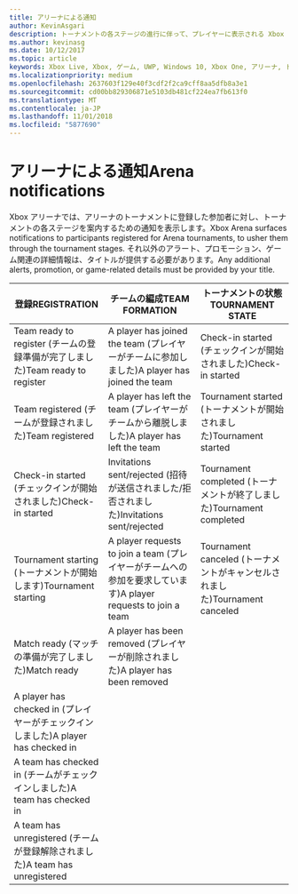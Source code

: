 ```yaml
---
title: アリーナによる通知
author: KevinAsgari
description: トーナメントの各ステージの進行に伴って、プレイヤーに表示される Xbox アリーナの通知について説明します。
ms.author: kevinasg
ms.date: 10/12/2017
ms.topic: article
keywords: Xbox Live, Xbox, ゲーム, UWP, Windows 10, Xbox One, アリーナ, トーナメント, UX
ms.localizationpriority: medium
ms.openlocfilehash: 2637603f129e40f3cdf2f2ca9cff8aa5dfb8a3e1
ms.sourcegitcommit: cd00bb829306871e5103db481cf224ea7fb613f0
ms.translationtype: MT
ms.contentlocale: ja-JP
ms.lasthandoff: 11/01/2018
ms.locfileid: "5877690"
---
```

# <a name="arena-notifications"></a><span data-ttu-id="965c3-104">アリーナによる通知</span><span class="sxs-lookup"><span data-stu-id="965c3-104">Arena notifications</span></span>

<span data-ttu-id="965c3-105">Xbox アリーナでは、アリーナのトーナメントに登録した参加者に対し、トーナメントの各ステージを案内するための通知を表示します。</span><span class="sxs-lookup"><span data-stu-id="965c3-105">Xbox Arena surfaces notifications to participants registered for Arena tournaments, to usher them through the tournament stages.</span></span> <span data-ttu-id="965c3-106">それ以外のアラート、プロモーション、ゲーム関連の詳細情報は、タイトルが提供する必要があります。</span><span class="sxs-lookup"><span data-stu-id="965c3-106">Any additional alerts, promotion, or game-related details must be provided by your title.</span></span>

<span data-ttu-id="965c3-107">登録</span><span class="sxs-lookup"><span data-stu-id="965c3-107">REGISTRATION</span></span> | <span data-ttu-id="965c3-108">チームの編成</span><span class="sxs-lookup"><span data-stu-id="965c3-108">TEAM FORMATION</span></span> | <span data-ttu-id="965c3-109">トーナメントの状態</span><span class="sxs-lookup"><span data-stu-id="965c3-109">TOURNAMENT STATE</span></span>
--- | --- | ---
<span data-ttu-id="965c3-110">Team ready to register (チームの登録準備が完了しました)</span><span class="sxs-lookup"><span data-stu-id="965c3-110">Team ready to register</span></span> | <span data-ttu-id="965c3-111">A player has joined the team (プレイヤーがチームに参加しました)</span><span class="sxs-lookup"><span data-stu-id="965c3-111">A player has joined the team</span></span> | <span data-ttu-id="965c3-112">Check-in started (チェックインが開始されました)</span><span class="sxs-lookup"><span data-stu-id="965c3-112">Check-in started</span></span>
<span data-ttu-id="965c3-113">Team registered (チームが登録されました)</span><span class="sxs-lookup"><span data-stu-id="965c3-113">Team registered</span></span> | <span data-ttu-id="965c3-114">A player has left the team (プレイヤーがチームから離脱しました)</span><span class="sxs-lookup"><span data-stu-id="965c3-114">A player has left the team</span></span> | <span data-ttu-id="965c3-115">Tournament started (トーナメントが開始されました)</span><span class="sxs-lookup"><span data-stu-id="965c3-115">Tournament started</span></span>
<span data-ttu-id="965c3-116">Check-in started (チェックインが開始されました)</span><span class="sxs-lookup"><span data-stu-id="965c3-116">Check-in started</span></span> | <span data-ttu-id="965c3-117">Invitations sent/rejected (招待が送信されました/拒否されました)</span><span class="sxs-lookup"><span data-stu-id="965c3-117">Invitations sent/rejected</span></span> | <span data-ttu-id="965c3-118">Tournament completed (トーナメントが終了しました)</span><span class="sxs-lookup"><span data-stu-id="965c3-118">Tournament completed</span></span>
<span data-ttu-id="965c3-119">Tournament starting (トーナメントが開始します)</span><span class="sxs-lookup"><span data-stu-id="965c3-119">Tournament starting</span></span> | <span data-ttu-id="965c3-120">A player requests to join a team (プレイヤーがチームへの参加を要求しています)</span><span class="sxs-lookup"><span data-stu-id="965c3-120">A player requests to join a team</span></span> | <span data-ttu-id="965c3-121">Tournament canceled (トーナメントがキャンセルされました)</span><span class="sxs-lookup"><span data-stu-id="965c3-121">Tournament canceled</span></span>
<span data-ttu-id="965c3-122">Match ready (マッチの準備が完了しました)</span><span class="sxs-lookup"><span data-stu-id="965c3-122">Match ready</span></span> | <span data-ttu-id="965c3-123">A player has been removed (プレイヤーが削除されました)</span><span class="sxs-lookup"><span data-stu-id="965c3-123">A player has been removed</span></span> |
<span data-ttu-id="965c3-124">A player has checked in (プレイヤーがチェックインしました)</span><span class="sxs-lookup"><span data-stu-id="965c3-124">A player has checked in</span></span> | |
<span data-ttu-id="965c3-125">A team has checked in (チームがチェックインしました)</span><span class="sxs-lookup"><span data-stu-id="965c3-125">A team has checked in</span></span> | |
<span data-ttu-id="965c3-126">A team has unregistered (チームが登録解除されました)</span><span class="sxs-lookup"><span data-stu-id="965c3-126">A team has unregistered</span></span> | |
